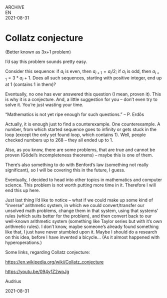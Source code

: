 ARCHIVE  
EN  
2021-08-31

# Collatz conjecture

(Better known as 3x+1 problem)

I’d say this problem sounds pretty easy.

Consider this sequence: if $a_{i}$ is even, then $a_{i+1} = a_i / 2$; if $a_i$ is odd, then $a_{i+1} = 3 * a_i + 1$. Does all such sequences, starting with positive integer, end up at 1 (contains 1 in them)?

Eventually, no one has ever answered this question (I mean, proven it). This is why it is a conjecture. And, a little suggestion for you – don’t even try to solve it. You’re just wasting your time.

“Mathematics is not yet ripe enough for such questions.” – P. Erdős

Actually, it is enough just to find a counterexample. One counterexample. A number, from which started sequence goes to infinity or gets stuck in the loop (except the only yet found loop, which contains 1). Well, people checked numbers up to 268 – they all ended up to 1.

Also, as you know, there are some problems, that are true and cannot be proven (Gödel’s incompleteness theorems) – maybe this is one of them.

There’s also something to do with Benford’s law (something not really significant), so I will be covering this in the future, I guess.

Eventually, I decided to head into other topics in mathematics and computer science. This problem is not worth putting more time in it. Therefore I will end this up here.

Just last thing I’d like to notice – what if we could make up some kind of “inverse” arithmetic system, in which we could convert/transfer our unsolved math problems, change them in that system, using that systems’ rules (which suits better for the problem), and then convert back to our well-known arithmetic system (something like Taylor series but with it’s own arithmetic rules). I don’t know, maybe someone’s already found something like that, I just have never stumbled upon it. Maybe I should do a research on this idea, before I have invented a bicycle… (As it almost happened with hyperoperations.)

Some links, regarding Collatz conjecture:

https://en.wikipedia.org/wiki/Collatz_conjecture

https://youtu.be/094y1Z2wpJg

Audrius

2021-08-31
